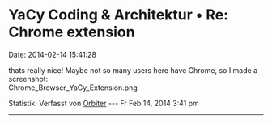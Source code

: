 YaCy Coding & Architektur • Re: Chrome extension
================================================

Date: 2014-02-14 15:41:28

thats really nice! Maybe not so many users here have Chrome, so I made a
screenshot:\
Chrome\_Browser\_YaCy\_Extension.png

Statistik: Verfasst von
[Orbiter](http://forum.yacy-websuche.de/memberlist.php?mode=viewprofile&u=2)
--- Fr Feb 14, 2014 3:41 pm

------------------------------------------------------------------------
